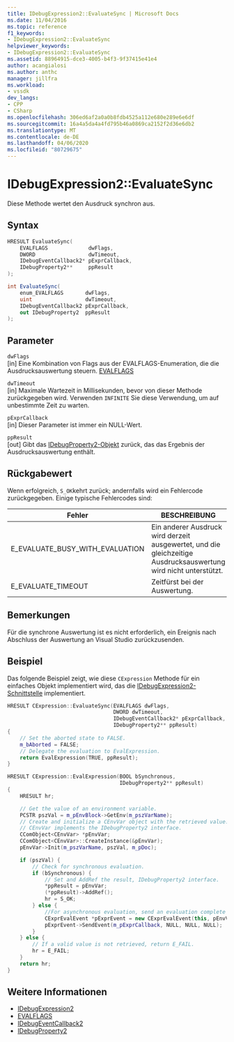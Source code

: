 ```yaml
---
title: IDebugExpression2::EvaluateSync | Microsoft Docs
ms.date: 11/04/2016
ms.topic: reference
f1_keywords:
- IDebugExpression2::EvaluateSync
helpviewer_keywords:
- IDebugExpression2::EvaluateSync
ms.assetid: 88964915-dce3-4005-b4f3-9f37415e41e4
author: acangialosi
ms.author: anthc
manager: jillfra
ms.workload:
- vssdk
dev_langs:
- CPP
- CSharp
ms.openlocfilehash: 306ed6af2a0a0b8fdb4525a112e680e289e6e6df
ms.sourcegitcommit: 16a4a5da4a4fd795b46a0869ca2152f2d36e6db2
ms.translationtype: MT
ms.contentlocale: de-DE
ms.lasthandoff: 04/06/2020
ms.locfileid: "80729675"
---
```

# <a name="idebugexpression2evaluatesync"></a>IDebugExpression2::EvaluateSync
Diese Methode wertet den Ausdruck synchron aus.

## <a name="syntax"></a>Syntax

```cpp
HRESULT EvaluateSync(
    EVALFLAGS             dwFlags,
    DWORD                 dwTimeout,
    IDebugEventCallback2* pExprCallback,
    IDebugProperty2**     ppResult
);
```

```csharp
int EvaluateSync(
    enum_EVALFLAGS       dwFlags,
    uint                 dwTimeout,
    IDebugEventCallback2 pExprCallback,
    out IDebugProperty2  ppResult
);
```

## <a name="parameters"></a>Parameter
`dwFlags`\
[in] Eine Kombination von Flags aus der EVALFLAGS-Enumeration, die die Ausdrucksauswertung steuern. [EVALFLAGS](../../../extensibility/debugger/reference/evalflags.md)

`dwTimeout`\
[in] Maximale Wartezeit in Millisekunden, bevor von dieser Methode zurückgegeben wird. Verwenden `INFINITE` Sie diese Verwendung, um auf unbestimmte Zeit zu warten.

`pExprCallback`\
[in] Dieser Parameter ist immer ein NULL-Wert.

`ppResult`\
[out] Gibt das [IDebugProperty2-Objekt](../../../extensibility/debugger/reference/idebugproperty2.md) zurück, das das Ergebnis der Ausdrucksauswertung enthält.

## <a name="return-value"></a>Rückgabewert
Wenn erfolgreich, `S_OK`kehrt zurück; andernfalls wird ein Fehlercode zurückgegeben. Einige typische Fehlercodes sind:

|Fehler|BESCHREIBUNG|
|-----------|-----------------|
|E_EVALUATE_BUSY_WITH_EVALUATION|Ein anderer Ausdruck wird derzeit ausgewertet, und die gleichzeitige Ausdrucksauswertung wird nicht unterstützt.|
|E_EVALUATE_TIMEOUT|Zeitfürst bei der Auswertung.|

## <a name="remarks"></a>Bemerkungen
Für die synchrone Auswertung ist es nicht erforderlich, ein Ereignis nach Abschluss der Auswertung an Visual Studio zurückzusenden.

## <a name="example"></a>Beispiel
Das folgende Beispiel zeigt, wie diese `CExpression` Methode für ein einfaches Objekt implementiert wird, das die [IDebugExpression2-Schnittstelle](../../../extensibility/debugger/reference/idebugexpression2.md) implementiert.

```cpp
HRESULT CExpression::EvaluateSync(EVALFLAGS dwFlags,
                                  DWORD dwTimeout,
                                  IDebugEventCallback2* pExprCallback,
                                  IDebugProperty2** ppResult)
{
    // Set the aborted state to FALSE.
    m_bAborted = FALSE;
    // Delegate the evaluation to EvalExpression.
    return EvalExpression(TRUE, ppResult);
}

HRESULT CExpression::EvalExpression(BOOL bSynchronous,
                                    IDebugProperty2** ppResult)
{
    HRESULT hr;

    // Get the value of an environment variable.
    PCSTR pszVal = m_pEnvBlock->GetEnv(m_pszVarName);
    // Create and initialize a CEnvVar object with the retrieved value.
    // CEnvVar implements the IDebugProperty2 interface.
    CComObject<CEnvVar> *pEnvVar;
    CComObject<CEnvVar>::CreateInstance(&pEnvVar);
    pEnvVar->Init(m_pszVarName, pszVal, m_pDoc);

    if (pszVal) {
        // Check for synchronous evaluation.
        if (bSynchronous) {
            // Set and AddRef the result, IDebugProperty2 interface.
            *ppResult = pEnvVar;
            (*ppResult)->AddRef();
            hr = S_OK;
        } else {
            //For asynchronous evaluation, send an evaluation complete event.
            CExprEvalEvent *pExprEvent = new CExprEvalEvent(this, pEnvVar);
            pExprEvent->SendEvent(m_pExprCallback, NULL, NULL, NULL);
        }
    } else {
        // If a valid value is not retrieved, return E_FAIL.
        hr = E_FAIL;
    }
    return hr;
}
```

## <a name="see-also"></a>Weitere Informationen
- [IDebugExpression2](../../../extensibility/debugger/reference/idebugexpression2.md)
- [EVALFLAGS](../../../extensibility/debugger/reference/evalflags.md)
- [IDebugEventCallback2](../../../extensibility/debugger/reference/idebugeventcallback2.md)
- [IDebugProperty2](../../../extensibility/debugger/reference/idebugproperty2.md)
